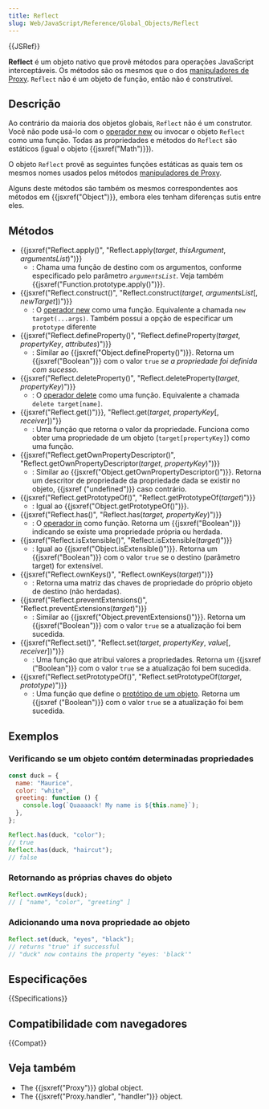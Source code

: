 ```yaml
---
title: Reflect
slug: Web/JavaScript/Reference/Global_Objects/Reflect
---
```


{{JSRef}}

**Reflect** é um objeto nativo que provê métodos para operações JavaScript interceptáveis. Os métodos são os mesmos que o dos [manipuladores de Proxy](/pt-BR/docs/Web/JavaScript/Reference/Global_Objects/Proxy). `Reflect` não é um objeto de função, então não é construtível.

## Descrição

Ao contrário da maioria dos objetos globais, `Reflect` não é um construtor. Você não pode usá-lo com o [operador new](/pt-BR/docs/Web/JavaScript/Reference/Operators/new) ou invocar o objeto `Reflect` como uma função. Todas as propriedades e métodos do `Reflect` são estáticos (igual o objeto {{jsxref("Math")}}).

O objeto `Reflect` provê as seguintes funções estáticas as quais tem os mesmos nomes usados pelos métodos [manipuladores de Proxy](/pt-BR/docs/Web/JavaScript/Reference/Global_Objects/Proxy).

Alguns deste métodos são também os mesmos correspondentes aos métodos em {{jsxref("Object")}}, embora eles tenham diferenças sutis entre eles.

## Métodos

- {{jsxref("Reflect.apply()", "Reflect.apply(<var>target</var>, <var>thisArgument</var>, <var>argumentsList</var>)")}}
  - : Chama uma função de destino com os argumentos, conforme especificado pelo parâmetro _`argumentsList`_. Veja também {{jsxref("Function.prototype.apply()")}}.
- {{jsxref("Reflect.construct()", "Reflect.construct(<var>target</var>, <var>argumentsList</var>[, <var>newTarget</var>])")}}
  - : O [operador new](/pt-BR/docs/Web/JavaScript/Reference/Operators/new) como uma função. Equivalente a chamada `new target(...args)`. Também possui a opção de especificar um `prototype` diferente
- {{jsxref("Reflect.defineProperty()", "Reflect.defineProperty(<var>target</var>, <var>propertyKey</var>, <var>attributes</var>)")}}
  - : Similar ao {{jsxref("Object.defineProperty()")}}. Retorna um {{jsxref("Boolean")}} com o valor `true` _se a propriedade foi definida com sucesso_.
- {{jsxref("Reflect.deleteProperty()", "Reflect.deleteProperty(<var>target</var>, <var>propertyKey</var>)")}}
  - : O [operador delete](/pt-BR/docs/Web/JavaScript/Reference/Operators/delete) como uma função. Equivalente a chamada `delete target[name]`.
- {{jsxref("Reflect.get()")}}, "Reflect.get(_target_, _propertyKey_[, _receiver_])"}}
  - : Uma função que retorna o valor da propriedade. Funciona como obter uma propriedade de um objeto (`target[propertyKey]`) como uma função.
- {{jsxref("Reflect.getOwnPropertyDescriptor()", "Reflect.getOwnPropertyDescriptor(<var>target</var>, <var>propertyKey</var>)")}}
  - : Similar ao {{jsxref("Object.getOwnPropertyDescriptor()")}}. Retorna um descritor de propriedade da propriedade dada se existir no objeto, {{jsxref ("undefined")}} caso contrário.
- {{jsxref("Reflect.getPrototypeOf()", "Reflect.getPrototypeOf(<var>target</var>)")}}
  - : Igual ao {{jsxref("Object.getPrototypeOf()")}}.
- {{jsxref("Reflect.has()", "Reflect.has(<var>target, propertyKey</var>)")}}
  - : O [operador in](/pt-BR/docs/Web/JavaScript/Reference/Operators/in) como função. Retorna um {{jsxref("Boolean")}} indicando se existe uma propriedade própria ou herdada.
- {{jsxref("Reflect.isExtensible()", "Reflect.isExtensible(<var>target</var>)")}}
  - : Igual ao {{jsxref("Object.isExtensible()")}}. Retorna um {{jsxref("Boolean")}} com o valor `true` se o destino (parâmetro target) for extensível.
- {{jsxref("Reflect.ownKeys()", "Reflect.ownKeys(<var>target</var>)")}}
  - : Retorna uma matriz das chaves de propriedade do próprio objeto de destino (não herdadas).
- {{jsxref("Reflect.preventExtensions()", "Reflect.preventExtensions(<var>target</var>)")}}
  - : Similar ao {{jsxref("Object.preventExtensions()")}}. Retorna um {{jsxref("Boolean")}} com o valor `true` se a atualização foi bem sucedida.
- {{jsxref("Reflect.set()", "Reflect.set(<var>target</var>, <var>propertyKey</var>, <var>value</var>[, <var>receiver</var>])")}}
  - : Uma função que atribui valores a propriedades. Retorna um {{jsxref ("Boolean")}} com o valor `true` se a atualização foi bem sucedida.
- {{jsxref("Reflect.setPrototypeOf()", "Reflect.setPrototypeOf(<var>target</var>, <var>prototype</var>)")}}
  - : Uma função que define o [protótipo de um objeto](/pt-BR/docs/Web/JavaScript/Reference/Global_Objects/Object/prototype). Retorna um {{jsxref ("Boolean")}} com o valor `true` se a atualização foi bem sucedida.

## Exemplos

### Verificando se um objeto contém determinadas propriedades

```js
const duck = {
  name: "Maurice",
  color: "white",
  greeting: function () {
    console.log(`Quaaaack! My name is ${this.name}`);
  },
};

Reflect.has(duck, "color");
// true
Reflect.has(duck, "haircut");
// false
```

### Retornando as próprias chaves do objeto

```js
Reflect.ownKeys(duck);
// [ "name", "color", "greeting" ]
```

### Adicionando uma nova propriedade ao objeto

```js
Reflect.set(duck, "eyes", "black");
// returns "true" if successful
// "duck" now contains the property "eyes: 'black'"
```

## Especificações

{{Specifications}}

## Compatibilidade com navegadores

{{Compat}}

## Veja também

- The {{jsxref("Proxy")}} global object.
- The {{jsxref("Proxy.handler", "handler")}} object.
